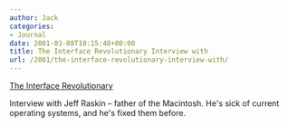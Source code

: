```yaml
---
author: Jack
categories:
- Journal
date: 2001-03-08T10:15:48+00:00
title: The Interface Revolutionary Interview with
url: /2001/the-interface-revolutionary-interview-with/
---
```


[The Interface Revolutionary][1]

Interview with Jeff Raskin &#8211; father of the Macintosh. He's sick of current operating systems, and he's fixed them before.

 [1]: http://web.archive.org/web/20060417215839/http://www.computerworld.com:80/cwi/story/0,1199,NAV47_STO57255,00.html